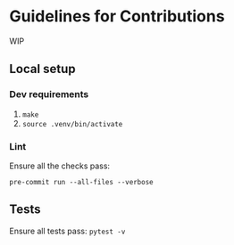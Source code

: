 # Guidelines for Contributions

WIP

## Local setup

### Dev requirements

1. `make`
2. `source .venv/bin/activate`

### Lint

Ensure all the checks pass:

`pre-commit run --all-files --verbose`

## Tests

Ensure all tests pass:
`pytest -v`
